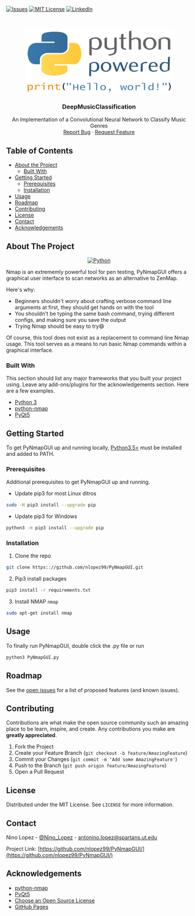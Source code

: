 
[![Issues][issues-shield]][issues-url]
[![MIT License][license-shield]][license-url]
[![LinkedIn][linkedin-shield]][linkedin-url]



<!-- PROJECT LOGO -->
<br />
<p align="center">
  <a href="https://www.python.org">
    <img src="assets/Python.png" alt="Python" width="400" height="175">
  </a>

  <h3 align="center">DeepMusicClassification</h3>

  <p align="center">
    An Implementation of a Convolutional Neural Network to Classify Music Genres
    <br />
    <a href="https://github.com/nlopez99/PyNmapGUI/issues">Report Bug</a>
    ·
    <a href="https://github.com/nlopez99/PyNmapGUI/issues">Request Feature</a>
  </p>
</p>



<!-- TABLE OF CONTENTS -->
## Table of Contents

* [About the Project](#about-the-project)
  * [Built With](#built-with)
* [Getting Started](#getting-started)
  * [Prerequisites](#prerequisites)
  * [Installation](#installation)
* [Usage](#usage)
* [Roadmap](#roadmap)
* [Contributing](#contributing)
* [License](#license)
* [Contact](#contact)
* [Acknowledgements](#acknowledgements)



<!-- ABOUT THE PROJECT -->
## About The Project
<p align="center">
  <a href="https://github.com/nlopez99/PyNmapGUI">
    <img src="images/screenshot.png" alt="Python" width="621" height="400">
  </a>
</p>

Nmap is an extrememly powerful tool for pen testing, PyNmapGUI offers a graphical user interface to scan networks as an alternative to ZenMap.

Here's why:
* Beginners shouldn't worry about crafting verbose command line arguments at first, they should get hands on with the tool
* You shouldn't be typing the same bash command, trying different configs, and making sure you save the output
* Trying Nmap should be easy to try:smile:

Of course, this tool does not exist as a replacement to command line Nmap usage. This tool serves as a means to run basic Nmap commands within a graphical interface.

### Built With
This section should list any major frameworks that you built your project using. Leave any add-ons/plugins for the acknowledgements section. Here are a few examples.
* [Python 3](https://www.python.org)
* [python-nmap](https://xael.org/norman/python/python-nmap/)
* [PyQt5](https://pypi.org/project/PyQt5/)



<!-- GETTING STARTED -->
## Getting Started

To get PyNmapGUI up and running locally, [Python3.5<](https://www.python.org/downloads/release/python-374/) must be installed and added to PATH.  

### Prerequisites
Additional prerequisites to get PyNmapGUI up and running.
* Update pip3 for most Linux ditros
```sh
sudo -H pip3 install --upgrade pip
```
* Update pip3 for Windows
```sh
python3 -m pip3 install --upgrade pip
```

### Installation

1. Clone the repo
```sh
git clone https:://github.com/nlopez99/PyNmapGUI.git
```
2. Pip3 install packages
```sh
pip3 install -r requirements.txt
```
3. Install NMAP `nmap`
```sh
sudo apt-get install nmap
```


<!-- USAGE EXAMPLES -->
## Usage

To finally run PyNmapGUI, double click the .py file or run 
```sh
python3 PyNmapGUI.py
```



<!-- ROADMAP -->
## Roadmap

See the [open issues](https://github.com/nlopez99/PyNmapGUI/issues) for a list of proposed features (and known issues).



<!-- CONTRIBUTING -->
## Contributing

Contributions are what make the open source community such an amazing place to be learn, inspire, and create. Any contributions you make are **greatly appreciated**.

1. Fork the Project
2. Create your Feature Branch (`git checkout -b feature/AmazingFeature`)
3. Commit your Changes (`git commit -m 'Add some AmazingFeature'`)
4. Push to the Branch (`git push origin feature/AmazingFeature`)
5. Open a Pull Request



<!-- LICENSE -->
## License

Distributed under the MIT License. See `LICENSE` for more information.



<!-- CONTACT -->
## Contact

Nino Lopez - [@Nino_Lopez](https://twitter.com/Nino_Lopez) - antonino.lopez@spartans.ut.edu

Project Link: [https://github.com/nlopez99/PyNmapGUI/](https://github.com/nlopez99/PyNmapGUI/)



<!-- ACKNOWLEDGEMENTS -->
## Acknowledgements
* [python-nmap](https://xael.org/norman/python/python-nmap/)
* [PyQt5](https://pypi.org/project/PyQt5/)
* [Choose an Open Source License](https://choosealicense.com)
* [GitHub Pages](https://pages.github.com)



<!-- MARKDOWN LINKS & IMAGES -->
<!-- https://www.markdownguide.org/basic-syntax/#reference-style-links -->
[issues-shield]: https://img.shields.io/github/issues/othneildrew/Best-README-Template.svg?style=flat-square
[issues-url]: https://github.com/othneildrew/Best-README-Template/issues
[license-shield]: https://img.shields.io/github/license/othneildrew/Best-README-Template.svg?style=flat-square
[license-url]: https://github.com/othneildrew/Best-README-Template/blob/master/LICENSE.txt
[linkedin-shield]: https://img.shields.io/badge/-LinkedIn-black.svg?style=flat-square&logo=linkedin&colorB=555
[linkedin-url]: https://www.linkedin.com/in/nino-lopez-tampa/
[product-screenshot]: assets/screenshot.png
